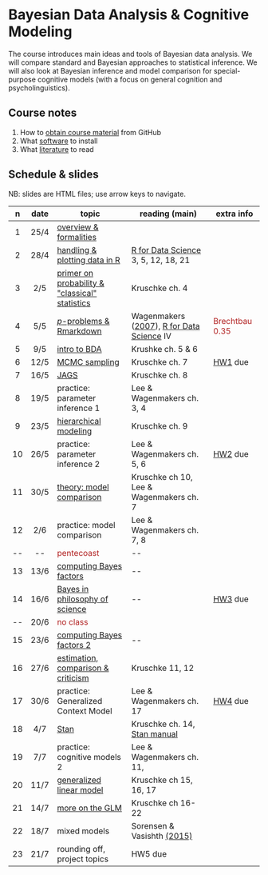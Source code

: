 # Bayesian Data Analysis & Cognitive Modeling

The course introduces main ideas and tools of Bayesian data analysis. We will compare standard and Bayesian approaches to statistical inference. We will also look at Bayesian inference and model comparison for special-purpose cognitive models (with a focus on general cognition and psycholinguistics).

## Course notes

1. How to [obtain course material](notes/01_github.md) from GitHub
2. What [software](notes/02_software.md) to install
3. What [literature](notes/03_literature.md) to read


## Schedule & slides

NB: slides are HTML files; use arrow keys to navigate.

n | date | topic | reading (main) | extra info
:---:|:---:|-----|---|---|
1 | 25/4 | [overview & formalities](slides/01_overview.html) |  |  |
2 | 28/4 | [handling & plotting data in R](slides/02_R_intro.html) | [R for Data Science](http://r4ds.had.co.nz) 3, 5, 12, 18, 21 |  |
3 | 2/5 | [primer on probability & "classical" statistics](slides/03_prob_stat_intro.html) | Kruschke ch. 4 |  |
4 | 5/5 | [*p*-problems & Rmarkdown](slides/04_pProblems.html)  | Wagenmakers ([2007](http://www.ejwagenmakers.com/2007/pValueProblems.pdf)), [R for Data Science](http://r4ds.had.co.nz) IV | <span style = "color:firebrick">Brechtbau 0.35</span> |
5 | 9/5 | [intro to BDA](slides/05_BDA_basics.html) | Krushke ch. 5 & 6 |   |
6 | 12/5 | [MCMC sampling](slides/06_MCMC_unshined.html) | Kruschke ch. 7 | [HW1](homework/01_warmingup.html) due |
7 | 16/5 | [JAGS](slides/07_JAGS.html) | Kruschke ch. 8 |  |
8 | 19/5 | practice: parameter inference 1 | Lee & Wagenmakers ch. 3, 4 | |
9 | 23/5 | [hierarchical modeling](slides/09_hierMods.html) | Kruschke ch. 9 |  |
10 | 26/5 | practice: parameter inference 2 | Lee & Wagenmakers ch. 5, 6 | [HW2](homework/02_basicJAGS.html) due |
11 | 30/5 | [theory: model comparison](slides/10_model_comp.html) | Kruschke ch 10, Lee & Wagenmakers ch. 7  | |
12 | 2/6 | practice: model comparison | Lee & Wagenmakers ch. 7, 8  | |
-- | -- | <span style = "color:firebrick">pentecoast</span> | --  | |
13 | 13/6 | [computing Bayes factors](slides/11_BayesFactorComp.html) | -- |
14 | 16/6 | [Bayes in philosophy of science](slides/12_PhilosophyOfScience.pdf) | -- | [HW3](homework/03_model_comp.html) due |
-- | 20/6 | <span style = "color:firebrick">no class</span> | |
15 | 23/6 | [computing Bayes factors 2](slides/13_BayesFactorComp2.html) | -- |
16 | 27/6 | [estimation, comparison & criticism](slides/14_Inference_Copmarison_Criticism.html) | Kruschke 11, 12 |
17 | 30/6 | practice: Generalized Context Model | Lee & Wagenmakers ch. 17 | [HW4](homework/04_model_comp2.html) due |
18 | 4/7 | [Stan](slides/15_Stan.html) | Kruschke ch. 14, [Stan manual](http://mc-stan.org/documentation/) |
19 | 7/7 | practice: cognitive models 2 | Lee & Wagenmakers ch. 11, 
20 | 11/7 | [generalized linear model](slides/16_GLM_intro.html) | Kruschke ch 15, 16, 17|
21 | 14/7 | [more on the GLM](slides/17_GLM_2.html) | Kruschke ch 16-22 |
22 | 18/7 | mixed models | Sorensen & Vasishth [(2015)](https://arxiv.org/abs/1506.06201) |  |
23 | 21/7 | rounding off, project topics | HW5 due | 

